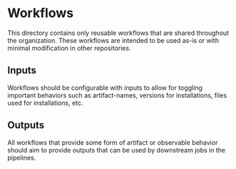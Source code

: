 # Workflows

This directory contains only reusable workflows that are shared throughout the
organization. These workflows are intended to be used as-is or with minimal
modification in other repositories.

## Inputs

Workflows should be configurable with inputs to allow for toggling important
behaviors such as artifact-names, versions for installations, files used for
installations, etc.

## Outputs

All workflows that provide some form of artifact or observable behavior should
aim to provide outputs that can be used by downstream jobs in the pipelines.
